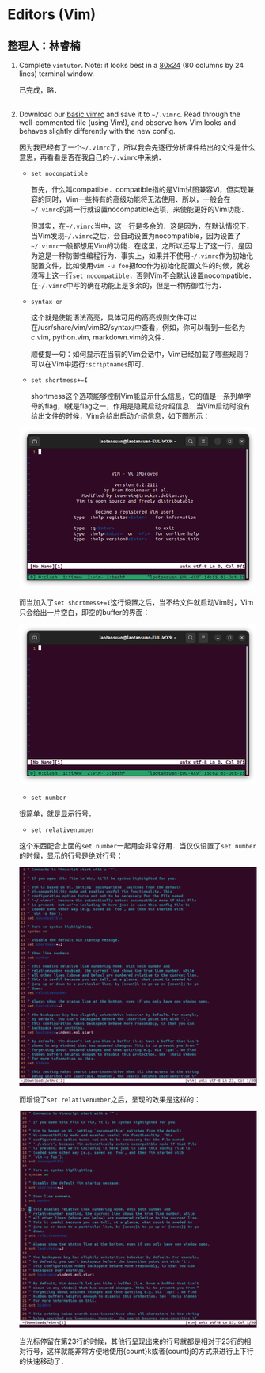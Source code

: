# Editors (Vim)

## 整理人：林睿楠

1. Complete `vimtutor`. Note: it looks best in a [80x24][1] (80 columns by 24 lines) terminal window.

	已完成，略．<br><br>
	
2. Download our [basic vimrc][2] and save it to `~/.vimrc`. Read through the well-commented file (using Vim!), and observe how Vim looks and behaves slightly differently with the new config.

	因为我已经有了一个`~/.vimrc`了，所以我会先逐行分析课件给出的文件是什么意思，再看看是否在我自己的`~/.vimrc`中采纳．

	- `set nocompatible`

		首先，什么叫compatible．compatible指的是Vim试图兼容Vi，但实现兼容的同时，Vim一些特有的高级功能将无法使用．所以，一般会在`~/.vimrc`的第一行就设置nocompatible选项，来使能更好的Vim功能．

		但其实，在`~/.vimrc`当中，这一行是多余的．这是因为，在默认情况下，当Vim发现`~/.vimrc`之后，会自动设置为nocompatible，因为设置了`~/.vimrc`一般都想用Vim的功能．在这里，之所以还写上了这一行，是因为这是一种防御性编程行为．事实上，如果并不使用`~/.vimrc`作为初始化配置文件，比如使用`vim -u foo`把foo作为初始化配置文件的时候，就必须写上这一行`set nocompatible`，否则Vim不会默认设置nocompatible．在`~/.vimrc`中写的确在功能上是多余的，但是一种防御性行为．

	- `syntax on`

		这个就是使能语法高亮，具体可用的高亮规则文件可以在/usr/share/vim/vim82/syntax/中查看，例如，你可以看到一些名为c.vim, python.vim, markdown.vim的文件．

		顺便提一句：如何显示在当前的Vim会话中，Vim已经加载了哪些规则？可以在Vim中运行`:scriptnames`即可．

	- `set shortmess+=I`

		shortmess这个选项能够控制Vim能显示什么信息，它的值是一系列单字母的flag，I就是flag之一，作用是隐藏启动介绍信息．当Vim启动时没有给出文件的时候，Vim会给出启动介绍信息，如下图所示：

	![Vim's startup intro message](./vim-startup-intro-message.png "Vim's startup intro message")

	而当加入了`set shortmess+=I`这行设置之后，当不给文件就启动Vim时，Vim只会给出一片空白，即空的buffer的界面：

	![Blank buffer after setting shortmess](./blank-buffer.png "Blank buffer after setting shortmess")

	- `set number`

	很简单，就是显示行号．

	- `set relativenumber`

	这个东西配合上面的`set number`一起用会非常好用．当仅仅设置了`set number`的时候，显示的行号是绝对行号：

	![Line numbers shown when relativenumber is not set](./absolute-line-number.png "When relativenumber is not set")

	而增设了`set relativenumber`之后，呈现的效果是这样的：

	![Line numbers shown when relativenumber is set](./relative-line-number.png "When relativenumber is set")

	当光标停留在第23行的时候，其他行呈现出来的行号就都是相对于23行的相对行号，这样就能非常方便地使用{count}k或者{count}j的方式来进行上下行的快速移动了．

[1]: <https://en.wikipedia.org/wiki/VT100> "VT100"
[2]: <https://missing.csail.mit.edu/2020/files/vimrc> "basic vimrc file"
